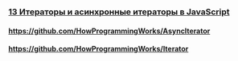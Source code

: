 ### [13 Итераторы и асинхронные итераторы в JavaScript](https://www.youtube.com/watch?v=rBGFlWpVpGs)

#### https://github.com/HowProgrammingWorks/AsyncIterator

#### https://github.com/HowProgrammingWorks/Iterator

